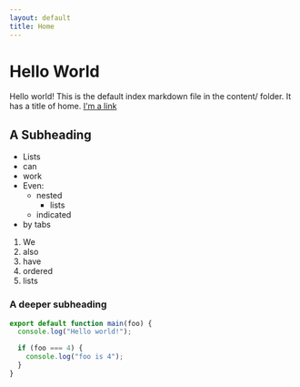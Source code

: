 ```yaml
---
layout: default
title: Home
---
```


# Hello World

Hello world! This is the default index markdown file in the content/ folder. It has a title of home. [I'm a link](/blog)

## A Subheading

- Lists
- can
- work
- Even:
  - nested
    - lists
  - indicated
- by tabs

1. We
2. also
3. have
4. ordered
5. lists

### A deeper subheading

```js
export default function main(foo) {
  console.log("Hello world!");

  if (foo === 4) {
    console.log("foo is 4");
  }
}
```
